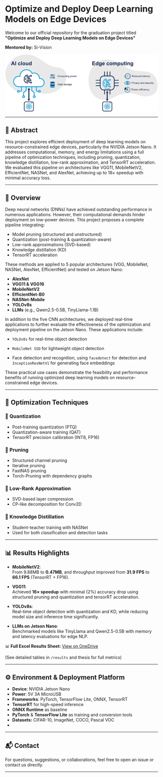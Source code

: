 # Optimize and Deploy Deep Learning Models on Edge Devices

Welcome to our official repository for the graduation project titled **"Optimize and Deploy Deep Learning Models on Edge Devices"**
  
**Mentored by:** Si-Vision

![alt text](images/cloudvsedge.png)

---

## 📘 Abstract

This project explores efficient deployment of deep learning models on resource-constrained edge devices, particularly the NVIDIA Jetson Nano. It addresses computational, memory, and energy limitations using a full pipeline of optimization techniques, including pruning, quantization, knowledge distillation, low-rank approximation, and TensorRT acceleration. We evaluated this pipeline on architectures like VGG11, MobileNetV2, EfficientNet, NASNet, and AlexNet, achieving up to 18× speedup with minimal accuracy loss.

---

## 📌 Overview

Deep neural networks (DNNs) have achieved outstanding performance in numerous applications. However, their computational demands hinder deployment on low-power devices. This project proposes a complete pipeline integrating:

- Model pruning (structured and unstructured)
- Quantization (post-training & quantization-aware)
- Low-rank approximations (SVD-based)
- Knowledge distillation (KD)
- TensorRT acceleration

These methods are applied to 5 popular architectures (VGG, MobileNet, NASNet, AlexNet, EfficientNet) and tested on Jetson Nano:
- **AlexNet**
- **VGG11 & VGG16**
- **MobileNetV2**
- **EfficientNet-B0**
- **NASNet-Mobile**
- **YOLOv8s**
- **LLMs** (e.g., Qwen2.5-0.5B, TinyLlama-1.1B)


In addition to the five CNN architectures, we deployed real-time applications to further evaluate the effectiveness of the optimization and deployment pipeline on the Jetson Nano. These applications include:

- `YOLOv8s` for real-time object detection

- `MobileNet SSD` for lightweight object detection

- Face detection and recognition, using `facedetect` for detection and `InceptionResNetV1` for generating face embeddings

These practical use cases demonstrate the feasibility and performance benefits of running optimized deep learning models on resource-constrained edge devices.

---

## 🔧 Optimization Techniques

### 📏 Quantization
- Post-training quantization (PTQ)
- Quantization-aware training (QAT)
- TensorRT precision calibration (INT8, FP16)

### 🔧 Pruning
- Structured channel pruning
- Iterative pruning
- FastNAS pruning
- Torch-Pruning with dependency graphs

### 🧊 Low-Rank Approximation
- SVD-based layer compression
- CP-like decomposition for Conv2D

### 🧪 Knowledge Distillation
- Student-teacher training with NASNet
- Used for both classification and detection tasks

---

## 📊 Results Highlights

- **MobileNetV2**:  
  From 9.88MB to **0.47MB**, and throughput improved from **31.9 FPS** to **66.1 FPS** (TensorRT + FP16).

- **VGG11**:  
  Achieved **16× speedup** with minimal (2%) accuracy drop using structured pruning and quantization and tensorRT acceleration.

- **YOLOv8s**:  
  Real-time object detection with quantization and KD, while reducing model size and inference time significantly.

- **LLMs on Jetson Nano**:  
  Benchmarked models like TinyLlama and Qwen2.5-0.5B with memory and latency evaluations for edge NLP.

📊 **Full Excel Results Sheet:** [View on OneDrive](https://docs.google.com/spreadsheets/d/1Db0EXINeAfmpou3PeocLsoQTGAfQ5cSlHY8U9TEEHKI/edit?gid=0#gid=0)

(See detailed tables in `/results` and thesis for full metrics)

---

## ⚙️ Environment & Deployment Platform 

- **Device**: NVIDIA Jetson Nano
- **Power**: 5V 3A MicroUSB
- **Frameworks**: PyTorch, TensorFlow Lite, ONNX, TensorRT
- **TensorRT** for high-speed inference
- **ONNX Runtime** as baseline
- **PyTorch** & **TensorFlow Lite** as training and conversion tools
- **Datasets:** CIFAR-10, ImageNet, COCO, Pascal VOC
- 
---

## 📬 Contact

For questions, suggestions, or collaborations, feel free to open an issue or contact us directly.

---
